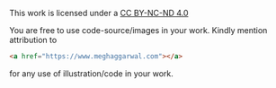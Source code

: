 This work is licensed under a <a rel="license" href="https://creativecommons.org/licenses/by-nc-nd/4.0/">CC BY-NC-ND 4.0</a>

You are free to use code-source/images in your work.
Kindly mention attribution to
``` html 
<a href="https://www.meghaggarwal.com"></a>
``` 
for any use of illustration/code in your work.
